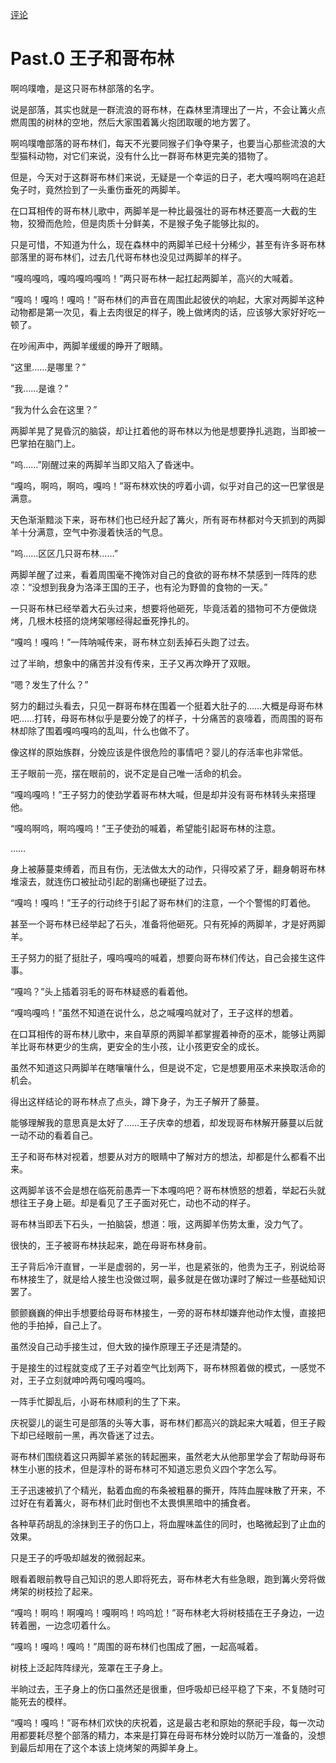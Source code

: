 [评论](https://github.com/pokemonchw/AlithCalendar/issues/9)
# Past.0 王子和哥布林

啊呜噗噜，是这只哥布林部落的名字。

说是部落，其实也就是一群流浪的哥布林，在森林里清理出了一片，不会让篝火点燃周围的树林的空地，然后大家围着篝火抱团取暖的地方罢了。

啊呜噗噜部落的哥布林们，每天不光要同猴子们争夺果子，也要当心那些流浪的大型猫科动物，对它们来说，没有什么比一群哥布林更完美的猎物了。

但是，今天对于这群哥布林们来说，无疑是一个幸运的日子，老大嘎呜啊呜在追赶兔子时，竟然捡到了一头重伤垂死的两脚羊。

在口耳相传的哥布林儿歌中，两脚羊是一种比最强壮的哥布林还要高一大截的生物，狡猾而危险，但是肉质十分鲜美，不是猴子兔子能够比拟的。

只是可惜，不知道为什么，现在森林中的两脚羊已经十分稀少，甚至有许多哥布林部落里的哥布林们，过去几代哥布林也没见过两脚羊的样子。

“嘎呜嘎呜，嘎呜嘎呜嘎呜！”两只哥布林一起扛起两脚羊，高兴的大喊着。

“嘎呜！嘎呜！嘎呜！”哥布林们的声音在周围此起彼伏的响起，大家对两脚羊这种动物都是第一次见，看上去肉很足的样子，晚上做烤肉的话，应该够大家好好吃一顿了。

在吵闹声中，两脚羊缓缓的睁开了眼睛。

“这里……是哪里？”

“我……是谁？”

“我为什么会在这里？”

两脚羊晃了晃昏沉的脑袋，却让扛着他的哥布林以为他是想要挣扎逃跑，当即被一巴掌拍在脑门上。

“呜……”刚醒过来的两脚羊当即又陷入了昏迷中。

“嘎呜，啊呜，啊呜，嘎呜！”哥布林欢快的哼着小调，似乎对自己的这一巴掌很是满意。

天色渐渐黯淡下来，哥布林们也已经升起了篝火，所有哥布林都对今天抓到的两脚羊十分满意，空气中弥漫着快活的气息。

“呜……区区几只哥布林……”

两脚羊醒了过来，看着周围毫不掩饰对自己的食欲的哥布林不禁感到一阵阵的悲凉：“没想到我身为洛泽王国的王子，也有沦为野兽的食物的一天。”

一只哥布林已经举着大石头过来，想要将他砸死，毕竟活着的猎物可不方便做烧烤，几根木枝搭的烧烤架哪经得起垂死挣扎的。

“嘎呜！嘎呜！”一阵呐喊传来，哥布林立刻丢掉石头跑了过去。

过了半晌，想象中的痛苦并没有传来，王子又再次睁开了双眼。

“嗯？发生了什么？”

努力的翻过头看去，只见一群哥布林在围着一个挺着大肚子的……大概是母哥布林吧……打转，母哥布林似乎是要分娩了的样子，十分痛苦的哀嚎着，而周围的哥布林却除了围着嘎呜嘎呜的乱叫，什么也做不了。

像这样的原始族群，分娩应该是件很危险的事情吧？婴儿的存活率也非常低。

王子眼前一亮，摆在眼前的，说不定是自己唯一活命的机会。

“嘎呜嘎呜！”王子努力的使劲学着哥布林大喊，但是却并没有哥布林转头来搭理他。

“嘎呜啊呜，啊呜嘎呜！”王子使劲的喊着，希望能引起哥布林的注意。

……

身上被藤蔓束缚着，而且有伤，无法做太大的动作，只得咬紧了牙，翻身朝哥布林堆滚去，就连伤口被扯动引起的剧痛也硬挺了过去。

“嘎呜！嘎呜！”王子的行动终于引起了哥布林们的注意，一个个警惕的盯着他。

甚至一个哥布林已经举起了石头，准备将他砸死。只有死掉的两脚羊，才是好两脚羊。

王子努力的挺了挺肚子，嘎呜嘎呜的喊着，想要向哥布林们传达，自己会接生这件事。

“嘎呜？”头上插着羽毛的哥布林疑惑的看着他。

“嘎呜嘎呜！”虽然不知道在说什么，总之喊嘎呜就对了，王子这样的想着。

在口耳相传的哥布林儿歌中，来自草原的两脚羊都掌握着神奇的巫术，能够让两脚羊比哥布林更少的生病，更安全的生小孩，让小孩更安全的成长。

虽然不知道这只两脚羊在瞎嚷嚷什么，但是说不定，它是想要用巫术来换取活命的机会。

得出这样结论的哥布林点了点头，蹲下身子，为王子解开了藤蔓。

能够理解我的意思真是太好了……王子庆幸的想着，却发现哥布林解开藤蔓以后就一动不动的看着自己。

王子和哥布林对视着，想要从对方的眼睛中了解对方的想法，却都是什么都看不出来。

这两脚羊该不会是想在临死前愚弄一下本嘎呜吧？哥布林愤怒的想着，举起石头就想往王子身上砸。却是看见了王子面对死亡，动也不动的样子。

哥布林当即丢下石头，一拍脑袋，想道：哦，这两脚羊伤势太重，没力气了。

很快的，王子被哥布林扶起来，跪在母哥布林身前。

王子背后冷汗直冒，一半是虚弱的，另一半，也是紧张的，他贵为王子，别说给哥布林接生了，就是给人接生也没做过啊，最多就是在做功课时了解过一些基础知识罢了。

颤颤巍巍的伸出手想要给母哥布林接生，一旁的哥布林却嫌弃他动作太慢，直接把他的手拍掉，自己上了。

虽然没自己动手接生过，但大致的操作原理王子还是清楚的。

于是接生的过程就变成了王子对着空气比划两下，哥布林照着做的模式，一感觉不对，王子立刻就呻吟两句嘎呜嘎呜。

一阵手忙脚乱后，小哥布林顺利的生了下来。

庆祝婴儿的诞生可是部落的头等大事，哥布林们都高兴的跳起来大喊着，但王子殿下却已经眼前一黑，再次昏迷了过去。

哥布林们围绕着这只两脚羊紧张的转起圈来，虽然老大从他那里学会了帮助母哥布林生小崽的技术，但是淳朴的哥布林可不知道忘恩负义四个字怎么写。

王子迅速被扒了个精光，黏着血痂的布条被粗暴的撕开，阵阵血腥味散了开来，不过好在有着篝火，哥布林们此时倒也不太畏惧黑暗中的捕食者。

各种草药胡乱的涂抹到王子的伤口上，将血腥味盖住的同时，也略微起到了止血的效果。

只是王子的呼吸却越发的微弱起来。

眼看着眼前教导自己知识的恩人即将死去，哥布林老大有些急眼，跑到篝火旁将做烤架的树枝捡了起来。

“嘎呜！啊呜！啊嘎呜！嘎啊呜！呜呜尬！”哥布林老大将树枝插在王子身边，一边转着圈，一边念叨着什么。

“嘎呜！嘎呜！嘎呜！”周围的哥布林们也围成了圈，一起高喊着。

树枝上泛起阵阵绿光，笼罩在王子身上。

半晌过去，王子身上的伤口虽然还是很重，但呼吸却已经平稳了下来，不复随时可能死去的模样。

“嘎呜！嘎呜！”哥布林们欢快的庆祝着，这是最古老和原始的祭祀手段，每一次动用都要耗尽整个部落的精力，本来是打算在母哥布林分娩时以防万一准备的，没想到最后却用在了这个本该上烧烤架的两脚羊身上。
